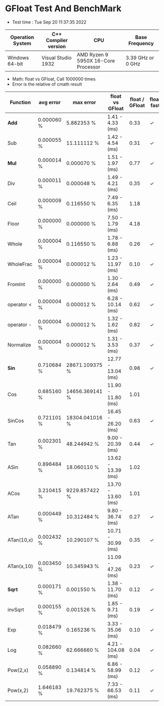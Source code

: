 # GFloat Test And BenchMark
 * Test time : Tue Sep 20 11:37:35 2022

|Operation System| C++ Compiler version |CPU  | Base Frequency  |
|--|--|--|--|
|Windows 64-bit|Visual Studio 1932|AMD Ryzen 9 5950X 16-Core Processor            |3.39 GHz or  0 GHz |
 * Math: float vs GFloat,  Call 1000000 times
 * Error is the relative of cmath result 

|Function| avg error|max error| float vs GFloat | float / GFloat | float fast| GFloat fast|
|--|--|--|--|--|--|--|
|**Add**|0.000060 %|5.882353 %|1.41 - 4.33  (ms) |0.33|$\checkmark$||
|Sub|0.000055 %|11.111112 %|1.42 - 4.54  (ms) |0.31|$\checkmark$||
|**Mul**|0.000014 %|0.000070 %|1.51 - 1.97  (ms) |0.77|$\checkmark$||
|Div|0.000011 %|0.000048 %|1.49 - 4.21  (ms) |0.35|$\checkmark$||
|Ceil|0.000009 %|0.116550 %|7.49 - 6.35  (ms) |1.18||$\checkmark$|
|Floor|0.000000 %|0.000000 %|7.50 - 1.79  (ms) |4.18||$\checkmark$|
|Whole|0.000004 %|0.116550 %|1.78 - 6.88  (ms) |0.26|$\checkmark$||
|WholeFrac|0.000004 %|0.000012 %|1.23 - 11.97  (ms) |0.10|$\checkmark$||
|FromInt|0.000000 %|0.000000 %|1.30 - 2.64  (ms) |0.49|$\checkmark$||
|operator <|0.000004 %|0.000012 %|6.28 - 10.14  (ms) |0.62|$\checkmark$||
|operator -|0.000004 %|0.000012 %|1.32 - 1.62  (ms) |0.82|$\checkmark$||
|Normalize|0.000004 %|0.000012 %|1.31 - 3.53  (ms) |0.37|$\checkmark$||
|**Sin**|0.710684 %|28671.109375 %|12.77 - 13.04  (ms) |0.98|$\checkmark$||
|Cos|0.685160 %|14656.369141 %|11.90 - 11.80  (ms) |1.01||$\checkmark$|
|SinCos|0.721101 %|18304.041016 %|16.45 - 26.20  (ms) |0.63|$\checkmark$||
|Tan|0.002301 %|48.244942 %|9.00 - 20.39  (ms) |0.44|$\checkmark$||
|ASin|0.896484 %|18.060110 %|13.62 - 13.39  (ms) |1.02||$\checkmark$|
|ACos|3.210415 %|9229.857422 %|13.70 - 13.60  (ms) |1.01||$\checkmark$|
|ATan|0.000449 %|10.312484 %|9.80 - 36.74  (ms) |0.27|$\checkmark$||
|ATan(10,x)|0.002432 %|10.290107 %|10.71 - 30.99  (ms) |0.35|$\checkmark$||
|ATan(x,10)|0.003450 %|10.345943 %|11.09 - 47.26  (ms) |0.23|$\checkmark$||
|**Sqrt**|0.000171 %|0.001550 %|1.38 - 11.70  (ms) |0.12|$\checkmark$||
|invSqrt|0.000155 %|0.001526 %|1.85 - 9.71  (ms) |0.19|$\checkmark$||
|Exp|0.018479 %|0.165236 %|3.33 - 35.06  (ms) |0.10|$\checkmark$||
|Log|0.082660 %|62.666660 %|4.21 - 104.08  (ms) |0.04|$\checkmark$||
|Pow(2,x)|0.058890 %|0.134814 %|6.86 - 58.99  (ms) |0.12|$\checkmark$||
|Pow(x,2)|1.646183 %|19.762375 %|7.33 - 66.53  (ms) |0.11|$\checkmark$||
